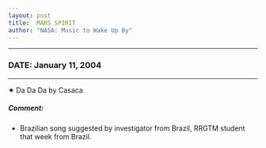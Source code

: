 ```yaml
---
layout: post
title:  MARS SPIRIT
author: "NASA: Music to Wake Up By"
---
```


----
### DATE: January 11, 2004
----
✷ Da Da Da by Casaca

##### Comment:
* Brazilian song suggested by investigator from Brazil, RRGTM student that week from Brazil.
